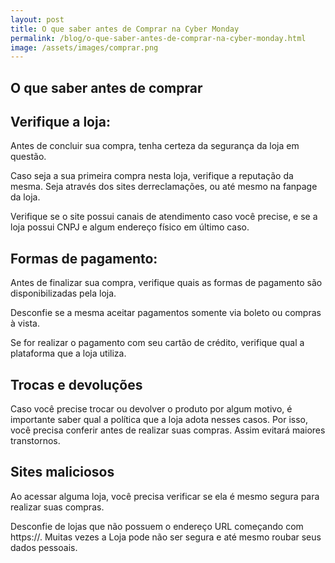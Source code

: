 ```yaml
---
layout: post
title: O que saber antes de Comprar na Cyber Monday
permalink: /blog/o-que-saber-antes-de-comprar-na-cyber-monday.html
image: /assets/images/comprar.png
---
```


## O que saber antes de comprar


## Verifique a loja:


Antes de concluir sua compra, tenha certeza da segurança da
loja em questão.


Caso seja a sua primeira compra nesta loja, verifique a reputação da mesma. Seja através dos sites derreclamações, ou até mesmo na fanpage da loja.


Verifique se o site possui canais de atendimento caso você precise, e se a loja possui CNPJ e algum endereço físico em último caso.


## Formas de pagamento:


Antes de finalizar sua compra, verifique quais as formas de 
pagamento são disponibilizadas pela loja.


Desconfie se a mesma aceitar pagamentos somente via boleto ou compras à vista.


Se for realizar o pagamento com seu cartão de crédito, verifique qual a plataforma que a loja utiliza.


## Trocas e devoluções


Caso você precise trocar ou devolver o produto por algum motivo, é importante saber qual a política que a loja adota nesses casos. Por isso, você precisa conferir antes de realizar suas compras. Assim evitará maiores transtornos. 

## Sites maliciosos


Ao acessar alguma loja, você precisa verificar se ela é mesmo segura para realizar suas compras.


Desconfie de lojas que não possuem o endereço URL começando com https://.
Muitas vezes a Loja pode não ser segura e até mesmo roubar seus dados pessoais.
